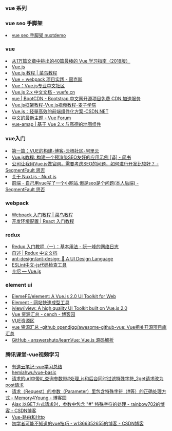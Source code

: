 <H3>vue 系列</H3>
<H3>vue seo 手脚架 </H3>
<li> <A HREF="https://github.com/javastar920905/vue-demo/tree/master/nuxtdemo">vue seo 手脚架 nuxtdemo</A></li>

<H3>vue</H3>
<li> <A HREF="https://zhuanlan.zhihu.com/p/33642051?hmsr=toutiao.io&utm_medium=toutiao.io&utm_source=toutiao.io">从1万篇文章中挑出的40篇最棒的 Vue 学习指南（2018版）</A></li>
<li> <A HREF="https://cn.vuejs.org/">Vue.js</A></li>
<li> <A HREF="http://www.runoob.com/vue2/vue-tutorial.html">Vue.js 教程 | 菜鸟教程</A></li>
<li> <A HREF="http://jiongks.name/blog/just-vue/">Vue + webpack 项目实践 - 囧克斯</A></li>
<li> <A HREF="https://www.vue-js.com/">Vue：Vue.js专业中文社区</A></li>
<li> <A HREF="https://vuefe.cn/">Vue.js 2.x 中文文档 - vuefe.cn</A></li>
<li> <A HREF="http://www.bootcdn.cn/vue/">vue | BootCDN - Bootstrap 中文网开源项目免费 CDN 加速服务</A></li>
<li> <A HREF="http://www.maiziedu.com/course/916/">Vue.js框架教程-Vue.js视频教程-麦子学院</A></li>
<li> <A HREF="https://www.csdn.net/article/1970-01-01/2825439">Vue.js：轻量高效的前端组件化方案-CSDN.NET</A></li>
<li> <A HREF="https://forum.vuejs.org/c/chinese">中文的最新主题 - Vue Forum</A></li>
<li> <A HREF="https://elemefe.github.io/vue-amap/#/">vue-amap | 基于 Vue 2.x 与高德的地图组件</A></li>


<H3>vue入门</H3>
<li> <A HREF="https://yq.aliyun.com/articles/668950?spm=a2c4e.11157919.spm-cont-list.61.146c27aemYLE3k">第一篇：VUE的构建-博客-云栖社区-阿里云</A></li>
<li> <A HREF="https://www.jianshu.com/p/65b42f6215ff">Vue.js教程: 构建一个预渲染SEO友好的应用示例 [译] - 简书</A></li>
<li> <A HREF="https://segmentfault.com/q/1010000011824706/">公司让我用Vue.js做官网，需要考虑SEO的问题，如何进行开发比较好？ - SegmentFault 思否</A></li>
<li> <A HREF="https://zh.nuxtjs.org/guide">关于 Nuxt.js - Nuxt.js</A></li>
<li> <A HREF="https://segmentfault.com/q/1010000012093365">前端 - 自己用vue写了一个小网站,但是seo是个问题(本人后端) - SegmentFault 思否</A></li>



<H3>webpack </H3>
<li> <A HREF="http://www.runoob.com/w3cnote/webpack-tutorial.html">Webpack 入门教程 | 菜鸟教程</A></li>
<li> <A HREF="https://hulufei.gitbooks.io/react-tutorial/content/environment.html">开发环境配置 | React 入门教程</A></li>

<H3>redux</H3>
<li> <A HREF="http://www.ruanyifeng.com/blog/2016/09/redux_tutorial_part_one_basic_usages.html">Redux 入门教程（一）：基本用法 - 阮一峰的网络日志</A></li>
<li> <A HREF="http://www.redux.org.cn/">自述 | Redux 中文文档</A></li>
<li> <A HREF="https://github.com/ant-design/ant-design">ant-design/ant-design: 🐜 A UI Design Language</A></li>
<li> <A HREF="http://eslint.cn/"> ESLint中文-js代码检查工具</A></li>
<li> <A HREF="https://cn.vuejs.org/v2/guide/">介绍 — Vue.js</A></li>



<H3>element ui</H3>
<li> <A HREF="https://github.com/ElemeFE/element">ElemeFE/element: A Vue.js 2.0 UI Toolkit for Web</A></li>
<li> <A HREF="http://element-cn.eleme.io/#/zh-CN">Element - 网站快速成型工具</A></li>
<li> <A HREF="https://github.com/iview/iview">iview/iview: A high quality UI Toolkit built on Vue.js 2.0</A></li>
<li> <A HREF="https://www.cnblogs.com/cench/p/5800311.html">Vue 资源汇总 - cench - 博客园</A></li>
<li> <A HREF="http://bbs.cguse.com/forum-29-1.html">VUE资源区</A></li>
<li> <A HREF="https://github.com/opendigg/awesome-github-vue">vue 资源汇总 -github opendigg/awesome-github-vue: Vue相关开源项目库汇总</A></li>
<li> <A HREF="https://github.com/answershuto/learnVue">GitHub - answershuto/learnVue: Vue.js 源码解析</A></li>


<H3>腾讯课堂-vue视频学习</H3>
<li> <A HREF="https://note.youdao.com/ynoteshare1/index.html?id=81a73f48d7622874aa6ada6446034bc0&type=notebook#/">有道云笔记-vue学习总结</A></li>
<li> <A HREF="https://github.com/hemiahwu/vue-basic">hemiahwu/vue-basic</A></li>
<li> <A HREF="https://blog.csdn.net/jigetage/article/details/80938668">请求的url中带#_查询参数带#处理_js和后台同时过滤特殊字符_2get请求改为post请求</A></li>
<li> <A HREF="https://www.cnblogs.com/memory4young/p/special-character-in-parameter-with-url.html">请求（Request）的参数（Parameter）里包含特殊字符（#等）的正确处理方式 - Memory4Young - 博客园</A></li>
<li> <A HREF="https://blog.csdn.net/rainbow702/article/details/52962905">Ajax 以GET方式请求时，参数中包含 &quot;#&quot; 特殊字符的处理 - rainbow702的博客 - CSDN博客</A></li>
<li> <A HREF="https://ke.qq.com/webcourse/index.html#cid=279700&term_id=100331213&taid=1982166062089364&vid=d1422to4t47">Vue-路由和Http</A></li>
<li> <A HREF="https://blog.csdn.net/w1366352655/article/details/85047185">初学者可能不知道的vue技巧 - w1366352655的博客 - CSDN博客</A></li>
